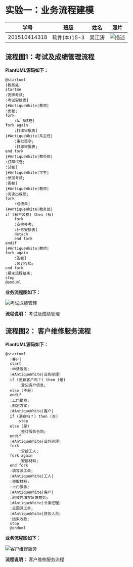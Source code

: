 # 实验一：业务流程建模
|学号|班级|姓名|照片|
|:-------:|:-------------: | :----------:|:---:|
|201510414318|软件(本)15-3|吴江涛|![](./me.jpeg '描述')|

## 流程图1：考试及成绩管理流程
 **PlantUML源码如下：**
 ``` liuchengtu1
@startuml
 |教务处|
 startme
 :安排考试;
 :考试安排表]
 |#AntiqueWhite|教师|
 :出卷;
 fork
     :A、B试卷]
 fork again
     :打印审批表]
 |#AntiqueWhite|系主任|
     :审批签字;
     :打印审批表;
 end fork
 |#AntiqueWhite|教务处|
 :打印试卷;
 :试卷]
 |#AntiqueWhite|学生|
 :参加考试;
 :答卷]
 |#AntiqueWhite|教师|
 :阅读出成绩;
 fork
     :成绩单]
 |#AntiqueWhite|教务处|
 if (有不及格) then (有)
     fork
     :安排补考;
     :补考安排表]
     detach
     end fork
 endif
 |#AntiqueWhite|教师|
 fork again
     :答卷]
     :装订存档;
 end fork
 :期末流程结束;
 stop
 @enduml
 ``` 

**业务流程图如下：**


![](./liucheng1.png '考试成绩管理')

**流程说明：**
考试及成绩管理

## 流程图2： 客户维修服务流程
 **PlantUML源码如下：**
```liuchengtu2
@startuml
  |客户|
  start
  :申请服务;
  |#AntiqueWhite|业务经理|
  if (是新客户吗？) then (是)
      :登记客户信息;
  else (不是)
  endif
  :上门勘察;
  :制定方案;
  |#AntiqueWhite|客户|
  if (满意吗？) then (否)
      stop
  else (是)
      :签订服务合同;
  endif
  |#AntiqueWhite|业务经理|
  fork
      :安排工人;
  fork again
      :安排材料;
  end fork
  :填写派工单;
  |#AntiqueWhite|工人|
  :领取材料;
  :上门服务;
  |#AntiqueWhite|客户|
  :验收并填写反馈意见;
  |#AntiqueWhite|业务经理|
  :交回派工单;
  |#AntiqueWhite|财务人员|
  :结束收款;
  stop
  @enduml
 ```
**业务流程图如下：**


![](./liucheng2.png '客户维修服务')
  
**流程说明：**
客户维修服务流程
